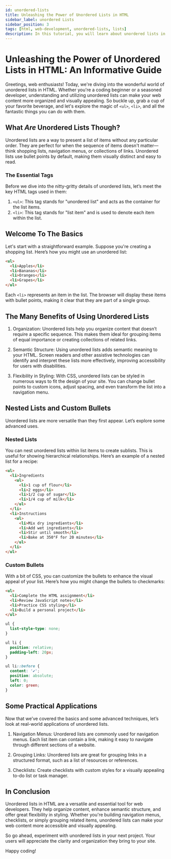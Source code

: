 ```yaml
---
id: unordered-lists
title: Unleashing the Power of Unordered Lists in HTML
sidebar_label: unordered Lists
sidebar_position: 3
tags: [html, web-development, unordered-lists, lists]
description: In this tutorial, you will learn about unordered lists in HTML. Unordered lists are used to display a list of items in no particular order.
---
```


# Unleashing the Power of Unordered Lists in HTML: An Informative Guide

Greetings, web enthusiasts! Today, we're diving into the wonderful world of unordered lists in HTML. Whether you're a coding beginner or a seasoned developer, understanding and utilizing unordered lists can make your web content more organized and visually appealing. So buckle up, grab a cup of your favorite beverage, and let's explore the magic of `<ul>`, `<li>`, and all the fantastic things you can do with them.

## What *Are* Unordered Lists Though?

Unordered lists are a way to present a list of items without any particular order. They are perfect for when the sequence of items doesn't matter—think shopping lists, navigation menus, or collections of links. Unordered lists use bullet points by default, making them visually distinct and easy to read.

### The Essential Tags

Before we dive into the nitty-gritty details of unordered lists, let’s meet the key HTML tags used in them:

1. `<ul>`: This tag stands for "unordered list" and acts as the container for the list items.
2. `<li>`: This tag stands for "list item" and is used to denote each item within the list.

## Welcome To The Basics

Let's start with a straightforward example. Suppose you're creating a shopping list. Here’s how you might use an unordered list:

```html
<ul>
  <li>Apples</li>
  <li>Bananas</li>
  <li>Oranges</li>
  <li>Grapes</li>
</ul>
```

Each `<li>` represents an item in the list. The browser will display these items with bullet points, making it clear that they are part of a single group.

## The Many Benefits of Using Unordered Lists

1. Organization: Unordered lists help you organize content that doesn’t require a specific sequence. This makes them ideal for grouping items of equal importance or creating collections of related links.

2. Semantic Structure: Using unordered lists adds semantic meaning to your HTML. Screen readers and other assistive technologies can identify and interpret these lists more effectively, improving accessibility for users with disabilities.

3. Flexibility in Styling: With CSS, unordered lists can be styled in numerous ways to fit the design of your site. You can change bullet points to custom icons, adjust spacing, and even transform the list into a navigation menu.

## Nested Lists and Custom Bullets

Unordered lists are more versatile than they first appear. Let’s explore some advanced uses.

### Nested Lists

You can nest unordered lists within list items to create sublists. This is useful for showing hierarchical relationships. Here’s an example of a nested list for a recipe:

```html
<ul>
  <li>Ingredients
    <ul>
      <li>1 cup of flour</li>
      <li>2 eggs</li>
      <li>1/2 cup of sugar</li>
      <li>1/4 cup of milk</li>
    </ul>
  </li>
  <li>Instructions
    <ul>
      <li>Mix dry ingredients</li>
      <li>Add wet ingredients</li>
      <li>Stir until smooth</li>
      <li>Bake at 350°F for 20 minutes</li>
    </ul>
  </li>
</ul>
```

### Custom Bullets

With a bit of CSS, you can customize the bullets to enhance the visual appeal of your list. Here’s how you might change the bullets to checkmarks:

```html
<ul>
  <li>Complete the HTML assignment</li>
  <li>Review JavaScript notes</li>
  <li>Practice CSS styling</li>
  <li>Build a personal project</li>
</ul>
```

```css
ul {
  list-style-type: none;
}

ul li {
  position: relative;
  padding-left: 20px;
}

ul li::before {
  content: '✔';
  position: absolute;
  left: 0;
  color: green;
}
```

## Some Practical Applications

Now that we’ve covered the basics and some advanced techniques, let’s look at real-world applications of unordered lists.

1. Navigation Menus: Unordered lists are commonly used for navigation menus. Each list item can contain a link, making it easy to navigate through different sections of a website.

2. Grouping Links: Unordered lists are great for grouping links in a structured format, such as a list of resources or references.

3. Checklists: Create checklists with custom styles for a visually appealing to-do list or task manager.

## In Conclusion

Unordered lists in HTML are a versatile and essential tool for web developers. They help organize content, enhance semantic structure, and offer great flexibility in styling. Whether you're building navigation menus, checklists, or simply grouping related items, unordered lists can make your web content more accessible and visually appealing.

So go ahead, experiment with unordered lists in your next project. Your users will appreciate the clarity and organization they bring to your site.

Happy coding!